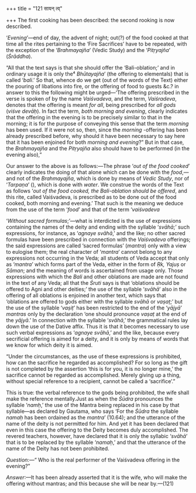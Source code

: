 +++
title = "121 सायन् त्व्"

+++
The first cooking has been described: the second rooking is now
described.

‘*Evening*’—end of day, the advent of night; out(?) of the food cooked
at that time all the rites pertaining to the ‘Fire Sacrifices’ have to
be repeated, with the exception of the ‘*Brahmayajña*’ (Vedic Study) and
the ‘*Pitṛyajña*’ (*Śrāddha*).

“All that the text says is that she should offer the ‘Bali-oblation;’
and in ordinary usage it is only the⁴ *Bhūtayajña*’ (the offering to
elementals) that is called ‘*bali*.’ So that, whence do we get (out of
the words of the Text) either the pouring of libations into fire, or the
offering of food to guests &c.? in answer to this the following might be
urged—‘The offering prescribed in the verse is spoken of by the name
*Vaiśvadeva*, and the term, *Vaiśradeva*, denotes that the offering is
meant *for all*, being prescribed for *all gods* (*viśve devāḥ*). In
fact the term, *both morning and evening*, clearly indicates that the
offering in the evening is to be precisely similar to that in the
morning; it is for the purpose of conveying this sense that the term
*morning* has been used. If it were not so, then, since the *morning*
-offering has been already prescribed before, why should it have been
necessary to say here that it has been enjoined for both *morning and
evening*?” But in that case, the *Brahmayajña* and the *Pitṛyajña* also
should have to be performed (in the evening also),”

Our answer to the above is as follows:—The phrase ‘*out of the food
cooked*’ clearly indicates the doing of that alone which can be done
with the *food*,— and not of the *Brahmayajña*, which is done by means
of *Vedic Study*, nor of ‘*Tarpaṇa*’ (), which is done with *water*. We
construe the words of the Text as follows ‘*out of the food cooked, the
Bali-oblation should be offered*, and this rite, called Vaiśvadeva, is
prescribed as to be done out of the food cooked, both morning and
evening.’ That such is the meaning we deduce from the use of the term
‘*food*’ and that of the term ‘*vaiśvadeva*

‘*Without sacred formulas*;’—what is interdicted is the use of
expressions containing the names of the deity and ending with the
syllable ‘*svāhā*;’ such expressions, for instance, as ‘*agnaye svāhā*,’
and the like; no other sacred formulas have been prescribed in
connection with the *Vaiśvadeva* offerings; the said expressions are
called ‘sacred formulas’ (*mantra*) only with a view to eulogise them;
the real character of ‘*mantra*’ cannot belong to any expressions not
occurring in the Veda; all students of Veda accept that only as
‘*mantra*’ which forms part of the Veda, either in the form of *Ṛk,
Yajuṣ* or *Sāman*; and the meaning of words is ascertained from usage
only. Those expressions with which the *Bali* and other oblations are
made are not found in the text of any Veda; all that the *Śruti* says is
that ‘oblations should be offered to Agni and other deities;’ the use of
the syllable ‘*svāhā*’ also in the offering of all oblations is enjoined
in another text, which says that ‘oblations are offered to gods either
with the syllable *svāhā* or *vaṣaṭ*;’ but the use of the syllable
‘*vaṣiṭ*’ has been restricted to the end of the ‘*yājyā*’ *mantras* only
by the declaration ‘one should pronounce *vaṣaṭ* at the end of the
*yājyā*.’ In connection with the syllable ‘*svāhā*,’ the grammatical
rules lay down the use of the Dative affix. Thus it is that it becomes
necessary to use such verbal expressions as ‘*agnaye svāhā*,’ and the
like, because every secrificial offering is aimed for a deity, and it is
only by means of words that we know for which deity it is aimed.

“Under the circumstances, as the use of these expressions is prohibited,
how can the sacrifice he regarded as accomplished? For so long as the
gift is not completed by the assertion ‘this is for you, it is no longer
mine,’ the sacrifice cannot be regarded as accomplished. Merely giving
up a thing, without special reference to a recipient, cannot be called a
‘sacrifice’.”

This is true: the verbal reference to the gods being prohibited, the
wife shall make the reference mentally.Just as when the *Śūdra*
pronounces the syllable ‘*namḥ*,’ the use of the Mantra being replaced
in his case by that syllable—as declared by Gautama, who says ‘For the
*Śūdra* the syllable *namaḥ* has been ordained as the *mantra*’ (10.64);
and the utterance of the name of the deity is not permitted for him. And
yet it has been declared that even in this case the offering to the
Deity becomes duly accomplished. The revered teachers, however, have
declared that it is only the syllabic ‘*svāhā*’ that is to be replaced
by the syllable ‘*namaḥ*,’ and that the utterance of the name of the
Deity has not been prohibited.

*Question*:—“ Who is the real performer of the Vaiśvadeva offering in
the evening?”

*Answer*:—It has been already asserted that it is the wife, who will
make the offering without mantras; and this because she will be near
by.—(121)


